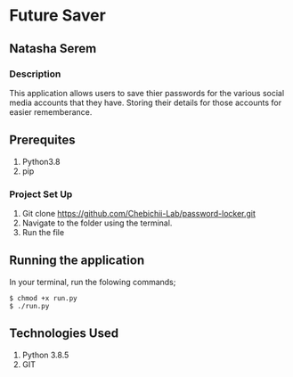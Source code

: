 # Future Saver

## Natasha Serem

### Description
This application allows users to save thier passwords for the various social media accounts that they have.
Storing their details for those accounts for easier rememberance.

## Prerequites

1. Python3.8
2. pip

### Project Set Up
1. Git clone    https://github.com/Chebichii-Lab/password-locker.git
2. Navigate to the folder using the terminal.
3. Run the file 

## Running the application
In your terminal, run the folowing commands;

    $ chmod +x run.py
    $ ./run.py

## Technologies Used
1. Python 3.8.5
2. GIT

# Behaviour Driven Development(B.D.D)
Using short codes provided;

    1. cu - Create new user.
    2. lg - Log into your account.
    3. ex - Exit from password locker.

    1. ac - Add credentials.
    2. lc - List credentials.
    3. dc - Delete credentials.
    4. ex - Exit from creating credentials.

